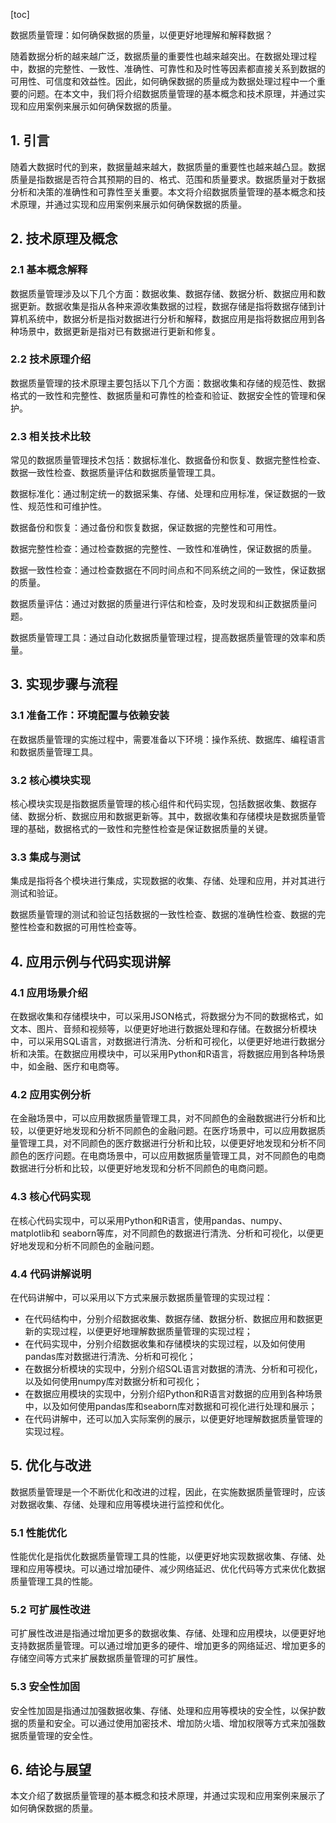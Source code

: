 
[toc]                    
                
                
数据质量管理：如何确保数据的质量，以便更好地理解和解释数据？

随着数据分析的越来越广泛，数据质量的重要性也越来越突出。在数据处理过程中，数据的完整性、一致性、准确性、可靠性和及时性等因素都直接关系到数据的可用性、可信度和效益性。因此，如何确保数据的质量成为数据处理过程中一个重要的问题。在本文中，我们将介绍数据质量管理的基本概念和技术原理，并通过实现和应用案例来展示如何确保数据的质量。

## 1. 引言

随着大数据时代的到来，数据量越来越大，数据质量的重要性也越来越凸显。数据质量是指数据是否符合其预期的目的、格式、范围和质量要求。数据质量对于数据分析和决策的准确性和可靠性至关重要。本文将介绍数据质量管理的基本概念和技术原理，并通过实现和应用案例来展示如何确保数据的质量。

## 2. 技术原理及概念

### 2.1 基本概念解释

数据质量管理涉及以下几个方面：数据收集、数据存储、数据分析、数据应用和数据更新。数据收集是指从各种来源收集数据的过程，数据存储是指将数据存储到计算机系统中，数据分析是指对数据进行分析和解释，数据应用是指将数据应用到各种场景中，数据更新是指对已有数据进行更新和修复。

### 2.2 技术原理介绍

数据质量管理的技术原理主要包括以下几个方面：数据收集和存储的规范性、数据格式的一致性和完整性、数据质量和可靠性的检查和验证、数据安全性的管理和保护。

### 2.3 相关技术比较

常见的数据质量管理技术包括：数据标准化、数据备份和恢复、数据完整性检查、数据一致性检查、数据质量评估和数据质量管理工具。

数据标准化：通过制定统一的数据采集、存储、处理和应用标准，保证数据的一致性、规范性和可维护性。

数据备份和恢复：通过备份和恢复数据，保证数据的完整性和可用性。

数据完整性检查：通过检查数据的完整性、一致性和准确性，保证数据的质量。

数据一致性检查：通过检查数据在不同时间点和不同系统之间的一致性，保证数据的质量。

数据质量评估：通过对数据的质量进行评估和检查，及时发现和纠正数据质量问题。

数据质量管理工具：通过自动化数据质量管理过程，提高数据质量管理的效率和质量。

## 3. 实现步骤与流程

### 3.1 准备工作：环境配置与依赖安装

在数据质量管理的实施过程中，需要准备以下环境：操作系统、数据库、编程语言和数据质量管理工具。

### 3.2 核心模块实现

核心模块实现是指数据质量管理的核心组件和代码实现，包括数据收集、数据存储、数据分析、数据应用和数据更新等。其中，数据收集和存储模块是数据质量管理的基础，数据格式的一致性和完整性检查是保证数据质量的关键。

### 3.3 集成与测试

集成是指将各个模块进行集成，实现数据的收集、存储、处理和应用，并对其进行测试和验证。

数据质量管理的测试和验证包括数据的一致性检查、数据的准确性检查、数据的完整性检查和数据的可用性检查等。

## 4. 应用示例与代码实现讲解

### 4.1 应用场景介绍

在数据收集和存储模块中，可以采用JSON格式，将数据分为不同的数据格式，如文本、图片、音频和视频等，以便更好地进行数据处理和存储。在数据分析模块中，可以采用SQL语言，对数据进行清洗、分析和可视化，以便更好地进行数据分析和决策。在数据应用模块中，可以采用Python和R语言，将数据应用到各种场景中，如金融、医疗和电商等。

### 4.2 应用实例分析

在金融场景中，可以应用数据质量管理工具，对不同颜色的金融数据进行分析和比较，以便更好地发现和分析不同颜色的金融问题。在医疗场景中，可以应用数据质量管理工具，对不同颜色的医疗数据进行分析和比较，以便更好地发现和分析不同颜色的医疗问题。在电商场景中，可以应用数据质量管理工具，对不同颜色的电商数据进行分析和比较，以便更好地发现和分析不同颜色的电商问题。

### 4.3 核心代码实现

在核心代码实现中，可以采用Python和R语言，使用pandas、numpy、matplotlib和 seaborn等库，对不同颜色的数据进行清洗、分析和可视化，以便更好地发现和分析不同颜色的金融问题。

### 4.4 代码讲解说明

在代码讲解中，可以采用以下方式来展示数据质量管理的实现过程：

- 在代码结构中，分别介绍数据收集、数据存储、数据分析、数据应用和数据更新的实现过程，以便更好地理解数据质量管理的实现过程；
- 在代码实现中，分别介绍数据收集和存储模块的实现过程，以及如何使用pandas库对数据进行清洗、分析和可视化；
- 在数据分析模块的实现中，分别介绍SQL语言对数据的清洗、分析和可视化，以及如何使用numpy库对数据分析和可视化；
- 在数据应用模块的实现中，分别介绍Python和R语言对数据的应用到各种场景中，以及如何使用pandas库和seaborn库对数据和可视化进行处理和展示；
- 在代码讲解中，还可以加入实际案例的展示，以便更好地理解数据质量管理的实现过程。

## 5. 优化与改进

数据质量管理是一个不断优化和改进的过程，因此，在实施数据质量管理时，应该对数据收集、存储、处理和应用等模块进行监控和优化。

### 5.1 性能优化

性能优化是指优化数据质量管理工具的性能，以便更好地实现数据收集、存储、处理和应用等模块。可以通过增加硬件、减少网络延迟、优化代码等方式来优化数据质量管理工具的性能。

### 5.2 可扩展性改进

可扩展性改进是指通过增加更多的数据收集、存储、处理和应用模块，以便更好地支持数据质量管理。可以通过增加更多的硬件、增加更多的网络延迟、增加更多的存储空间等方式来扩展数据质量管理的可扩展性。

### 5.3 安全性加固

安全性加固是指通过加强数据收集、存储、处理和应用等模块的安全性，以保护数据的质量和安全。可以通过使用加密技术、增加防火墙、增加权限等方式来加强数据质量管理的安全性。

## 6. 结论与展望

本文介绍了数据质量管理的基本概念和技术原理，并通过实现和应用案例来展示了如何确保数据的质量。

